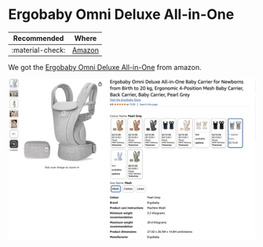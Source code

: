 # Ergobaby Omni Deluxe All-in-One

| Recommended | Where |
| ----------- | ---------- |
| :material-check:       |   [Amazon](https://amzn.eu/d/dxPeY5k)   |

We got the [Ergobaby Omni Deluxe All-in-One](https://amzn.eu/d/dxPeY5k) from amazon.

![Ergobaby Omni Deluxe All-in-One](assets/ergobaby_omni_deluxe_all-in-one.png)
